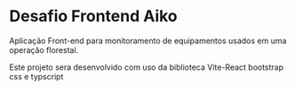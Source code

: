 # **Desafio Frontend Aiko**

Aplicação Front-end para monitoramento de equipamentos usados em uma operação florestal.

Este projeto sera desenvolvido com uso da biblioteca Vite-React bootstrap css e typscript
